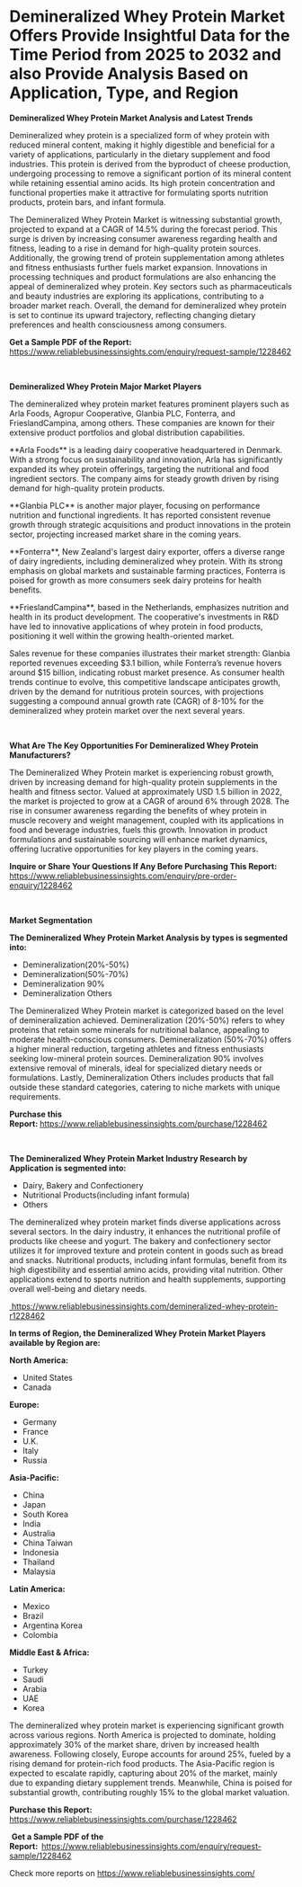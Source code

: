 <p><h1>Demineralized Whey Protein Market Offers Provide Insightful Data for the Time Period from 2025 to 2032 and also Provide Analysis Based on Application, Type, and Region</h1></p><p><strong>Demineralized Whey Protein Market Analysis and Latest Trends</strong></p>
<p><p>Demineralized whey protein is a specialized form of whey protein with reduced mineral content, making it highly digestible and beneficial for a variety of applications, particularly in the dietary supplement and food industries. This protein is derived from the byproduct of cheese production, undergoing processing to remove a significant portion of its mineral content while retaining essential amino acids. Its high protein concentration and functional properties make it attractive for formulating sports nutrition products, protein bars, and infant formula.</p><p>The Demineralized Whey Protein Market is witnessing substantial growth, projected to expand at a CAGR of 14.5% during the forecast period. This surge is driven by increasing consumer awareness regarding health and fitness, leading to a rise in demand for high-quality protein sources. Additionally, the growing trend of protein supplementation among athletes and fitness enthusiasts further fuels market expansion. Innovations in processing techniques and product formulations are also enhancing the appeal of demineralized whey protein. Key sectors such as pharmaceuticals and beauty industries are exploring its applications, contributing to a broader market reach. Overall, the demand for demineralized whey protein is set to continue its upward trajectory, reflecting changing dietary preferences and health consciousness among consumers.</p></p>
<p><strong>Get a Sample PDF of the Report:&nbsp;</strong> <a href="https://www.reliablebusinessinsights.com/enquiry/request-sample/1228462?utm_campaign=3288&utm_medium=2&utm_source=Github&utm_content=ia&utm_term=07042025&utm_id=demineralized-whey-protein">https://www.reliablebusinessinsights.com/enquiry/request-sample/1228462</a></p>
<p>&nbsp;</p>
<p><strong>Demineralized Whey Protein Major Market Players</strong></p>
<p><p>The demineralized whey protein market features prominent players such as Arla Foods, Agropur Cooperative, Glanbia PLC, Fonterra, and FrieslandCampina, among others. These companies are known for their extensive product portfolios and global distribution capabilities.</p><p>**Arla Foods** is a leading dairy cooperative headquartered in Denmark. With a strong focus on sustainability and innovation, Arla has significantly expanded its whey protein offerings, targeting the nutritional and food ingredient sectors. The company aims for steady growth driven by rising demand for high-quality protein products.</p><p>**Glanbia PLC** is another major player, focusing on performance nutrition and functional ingredients. It has reported consistent revenue growth through strategic acquisitions and product innovations in the protein sector, projecting increased market share in the coming years.</p><p>**Fonterra**, New Zealand's largest dairy exporter, offers a diverse range of dairy ingredients, including demineralized whey protein. With its strong emphasis on global markets and sustainable farming practices, Fonterra is poised for growth as more consumers seek dairy proteins for health benefits.</p><p>**FrieslandCampina**, based in the Netherlands, emphasizes nutrition and health in its product development. The cooperative's investments in R&D have led to innovative applications of whey protein in food products, positioning it well within the growing health-oriented market.</p><p>Sales revenue for these companies illustrates their market strength: Glanbia reported revenues exceeding $3.1 billion, while Fonterra’s revenue hovers around $15 billion, indicating robust market presence. As consumer health trends continue to evolve, this competitive landscape anticipates growth, driven by the demand for nutritious protein sources, with projections suggesting a compound annual growth rate (CAGR) of 8-10% for the demineralized whey protein market over the next several years.</p></p>
<p>&nbsp;</p>
<p><strong>What Are The Key Opportunities For Demineralized Whey Protein Manufacturers?</strong></p>
<p><p>The Demineralized Whey Protein market is experiencing robust growth, driven by increasing demand for high-quality protein supplements in the health and fitness sector. Valued at approximately USD 1.5 billion in 2022, the market is projected to grow at a CAGR of around 6% through 2028. The rise in consumer awareness regarding the benefits of whey protein in muscle recovery and weight management, coupled with its applications in food and beverage industries, fuels this growth. Innovation in product formulations and sustainable sourcing will enhance market dynamics, offering lucrative opportunities for key players in the coming years.</p></p>
<p><strong>Inquire or Share Your Questions If Any Before Purchasing This Report:</strong> <a href="https://www.reliablebusinessinsights.com/enquiry/pre-order-enquiry/1228462?utm_campaign=3288&utm_medium=2&utm_source=Github&utm_content=ia&utm_term=07042025&utm_id=demineralized-whey-protein">https://www.reliablebusinessinsights.com/enquiry/pre-order-enquiry/1228462</a></p>
<p>&nbsp;</p>
<p><strong>Market Segmentation</strong></p>
<p><strong>The Demineralized Whey Protein Market Analysis by types is segmented into:</strong></p>
<p><ul><li>Demineralization(20%-50%)</li><li>Demineralization(50%-70%)</li><li>Demineralization 90%</li><li>Demineralization Others</li></ul></p>
<p><p>The Demineralized Whey Protein market is categorized based on the level of demineralization achieved. Demineralization (20%-50%) refers to whey proteins that retain some minerals for nutritional balance, appealing to moderate health-conscious consumers. Demineralization (50%-70%) offers a higher mineral reduction, targeting athletes and fitness enthusiasts seeking low-mineral protein sources. Demineralization 90% involves extensive removal of minerals, ideal for specialized dietary needs or formulations. Lastly, Demineralization Others includes products that fall outside these standard categories, catering to niche markets with unique requirements.</p></p>
<p><strong>Purchase this Report:&nbsp;</strong><a href="https://www.reliablebusinessinsights.com/purchase/1228462?utm_campaign=3288&utm_medium=2&utm_source=Github&utm_content=ia&utm_term=07042025&utm_id=demineralized-whey-protein">https://www.reliablebusinessinsights.com/purchase/1228462</a></p>
<p>&nbsp;</p>
<p><strong>The Demineralized Whey Protein Market Industry Research by Application is segmented into:</strong></p>
<p><ul><li>Dairy, Bakery and Confectionery</li><li>Nutritional Products(including infant formula)</li><li>Others</li></ul></p>
<p><p>The demineralized whey protein market finds diverse applications across several sectors. In the dairy industry, it enhances the nutritional profile of products like cheese and yogurt. The bakery and confectionery sector utilizes it for improved texture and protein content in goods such as bread and snacks. Nutritional products, including infant formulas, benefit from its high digestibility and essential amino acids, providing vital nutrition. Other applications extend to sports nutrition and health supplements, supporting overall well-being and dietary needs.</p></p>
<p><a href="https://www.reliablebusinessinsights.com/demineralized-whey-protein-r1228462?utm_campaign=3288&utm_medium=2&utm_source=Github&utm_content=ia&utm_term=07042025&utm_id=demineralized-whey-protein">&nbsp;https://www.reliablebusinessinsights.com/demineralized-whey-protein-r1228462</a></p>
<p><strong>In terms of Region, the Demineralized Whey Protein Market Players available by Region are:</strong></p>
<p>
    <p> <strong> North America: </strong>
        <ul>
            <li>United States</li>
            <li>Canada</li>
        </ul>
        </p> 
    <p> <strong> Europe: </strong>
        <ul>
            <li>Germany</li>
            <li>France</li>
            <li>U.K.</li>
            <li>Italy</li>
            <li>Russia</li>
        </ul>
        </p> 
    <p> <strong> Asia-Pacific: </strong>
        <ul>
            <li>China</li>
            <li>Japan</li>
            <li>South Korea</li>
            <li>India</li>
            <li>Australia</li>
            <li>China Taiwan</li>
            <li>Indonesia</li>
            <li>Thailand</li>
            <li>Malaysia</li>
        </ul>
        </p> 
    <p> <strong> Latin America: </strong>
        <ul>
            <li>Mexico</li>
            <li>Brazil</li>
            <li>Argentina Korea</li>
            <li>Colombia</li>
        </ul>
        </p> 
    <p> <strong> Middle East & Africa: </strong>
        <ul>
            <li>Turkey</li>
            <li>Saudi</li>
            <li>Arabia</li>
            <li>UAE</li>
            <li>Korea</li>
        </ul>
    </p>
    </p>
<p><p>The demineralized whey protein market is experiencing significant growth across various regions. North America is projected to dominate, holding approximately 30% of the market share, driven by increased health awareness. Following closely, Europe accounts for around 25%, fueled by a rising demand for protein-rich food products. The Asia-Pacific region is expected to escalate rapidly, capturing about 20% of the market, mainly due to expanding dietary supplement trends. Meanwhile, China is poised for substantial growth, contributing roughly 15% to the global market valuation.</p></p>
<p><strong>Purchase this Report: </strong><a href="https://www.reliablebusinessinsights.com/purchase/1228462?utm_campaign=3288&utm_medium=2&utm_source=Github&utm_content=ia&utm_term=07042025&utm_id=demineralized-whey-protein">https://www.reliablebusinessinsights.com/purchase/1228462</a></p>
<p>&nbsp;<strong>Get a Sample PDF of the Report:&nbsp;&nbsp;</strong><a href="https://www.reliablebusinessinsights.com/enquiry/request-sample/1228462?utm_campaign=3288&utm_medium=2&utm_source=Github&utm_content=ia&utm_term=07042025&utm_id=demineralized-whey-protein">https://www.reliablebusinessinsights.com/enquiry/request-sample/1228462</a></p>
<p><strong></strong></p>
<p>Check more reports on <a href="https://www.reliablebusinessinsights.com/?utm_campaign=3288&utm_medium=2&utm_source=Github&utm_content=ia&utm_term=07042025&utm_id=demineralized-whey-protein">https://www.reliablebusinessinsights.com/</a></p>